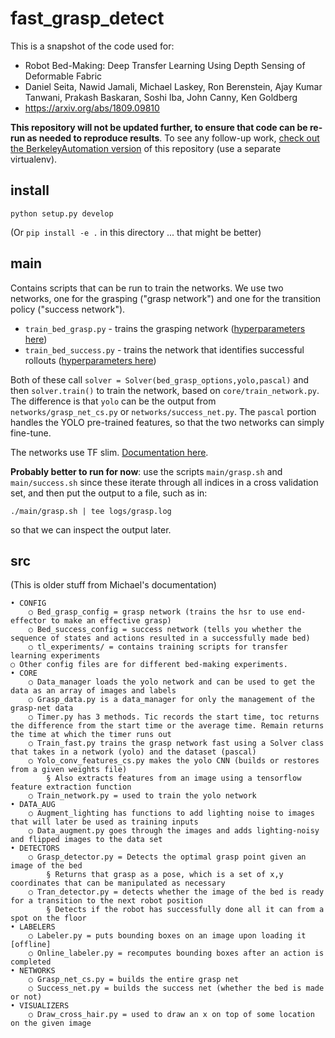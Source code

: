 # fast_grasp_detect

This is a snapshot of the code used for:

- Robot Bed-Making: Deep Transfer Learning Using Depth Sensing of Deformable Fabric
- Daniel Seita, Nawid Jamali, Michael Laskey, Ron Berenstein, Ajay Kumar Tanwani, Prakash Baskaran,
  Soshi Iba, John Canny, Ken Goldberg
- https://arxiv.org/abs/1809.09810

**This repository will not be updated further, to ensure that code can be re-run as needed to
reproduce results**. To see any follow-up work, [check out the BerkeleyAutomation version][4] of
this repository (use a separate virtualenv).

## install 

```
python setup.py develop
```

(Or `pip install -e .` in this directory ... that might be better)

## main

Contains scripts that can be run to train the networks. We use two networks, one
for the grasping ("grasp network") and one for the transition policy ("success
network").

- `train_bed_grasp.py` - trains the grasping network ([hyperparameters here][1])
- `train_bed_success.py` - trains the network that identifies successful
  rollouts ([hyperparameters here][2])

Both of these call `solver = Solver(bed_grasp_options,yolo,pascal)` and then
`solver.train()` to train the network, based on `core/train_network.py`. The
difference is that `yolo` can be the output from `networks/grasp_net_cs.py` or
`networks/success_net.py`. The `pascal` portion handles the YOLO pre-trained
features, so that the two networks can simply fine-tune.

The networks use TF slim. [Documentation here][3].

**Probably better to run for now**: use the scripts `main/grasp.sh` and `main/success.sh` since
these iterate through all indices in a cross validation set, and then put the output to a file, such
as in:

```
./main/grasp.sh | tee logs/grasp.log
```

so that we can inspect the output later.


## src

(This is older stuff from Michael's documentation)

	• CONFIG
		○ Bed_grasp_config = grasp network (trains the hsr to use end-effector to make an effective grasp)
		○ Bed_success_config = success network (tells you whether the sequence of states and actions resulted in a successfully made bed)
		○ tl_experiments/ = contains training scripts for transfer learning experiments
    ○ Other config files are for different bed-making experiments.
	• CORE
		○ Data_manager loads the yolo network and can be used to get the data as an array of images and labels
		○ Grasp_data.py is a data_manager for only the management of the grasp-net data
		○ Timer.py has 3 methods. Tic records the start time, toc returns the difference from the start time or the average time. Remain returns the time at which the timer runs out
		○ Train_fast.py trains the grasp network fast using a Solver class that takes in a network (yolo) and the dataset (pascal)
		○ Yolo_conv_features_cs.py makes the yolo CNN (builds or restores from a given weights file)
			§ Also extracts features from an image using a tensorflow feature extraction function
		○ Train_network.py = used to train the yolo network
	• DATA_AUG
		○ Augment_lighting has functions to add lighting noise to images that will later be used as training inputs
		○ Data_augment.py goes through the images and adds lighting-noisy and flipped images to the data set
	• DETECTORS
		○ Grasp_detector.py = Detects the optimal grasp point given an image of the bed
			§ Returns that grasp as a pose, which is a set of x,y coordinates that can be manipulated as necessary
		○ Tran_detector.py = detects whether the image of the bed is ready for a transition to the next robot position
			§ Detects if the robot has successfully done all it can from a spot on the floor
	• LABELERS
		○ Labeler.py = puts bounding boxes on an image upon loading it [offline]
		○ Online_labeler.py = recomputes bounding boxes after an action is completed
	• NETWORKS
		○ Grasp_net_cs.py = builds the entire grasp net
		○ Success_net.py = builds the success net (whether the bed is made or not)
	• VISUALIZERS
		○ Draw_cross_hair.py = used to draw an x on top of some location on the given image


[1]:https://github.com/DanielTakeshi/fast_grasp_detect/blob/master/src/fast_grasp_detect/configs/bed_grasp_config.py
[2]:https://github.com/DanielTakeshi/fast_grasp_detect/blob/master/src/fast_grasp_detect/configs/bed_success_config.py
[3]:https://github.com/tensorflow/tensorflow/tree/master/tensorflow/contrib/slim
[4]:https://github.com/BerkeleyAutomation/fast_grasp_detect
